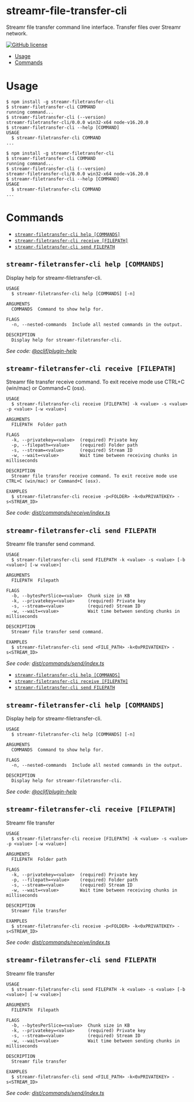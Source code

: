 streamr-file-transfer-cli
=================

Streamr file transfer command line interface. Transfer files over Streamr network.


[![GitHub license](https://img.shields.io/github/license/streamr-dev/streamr-filetransfer-cli)](https://github.com/streamr-dev/streamr-filetransfer-cli/blob/main/LICENSE)

<!-- toc -->
* [Usage](#usage)
* [Commands](#commands)
<!-- tocstop -->
# Usage
<!-- usage -->
```sh-session
$ npm install -g streamr-filetransfer-cli
$ streamr-filetransfer-cli COMMAND
running command...
$ streamr-filetransfer-cli (--version)
streamr-filetransfer-cli/0.0.0 win32-x64 node-v16.20.0
$ streamr-filetransfer-cli --help [COMMAND]
USAGE
  $ streamr-filetransfer-cli COMMAND
...
```
<!-- usagestop -->
```sh-session
$ npm install -g streamr-filetransfer-cli
$ streamr-filetransfer-cli COMMAND
running command...
$ streamr-filetransfer-cli (--version)
streamr-filetransfer-cli/0.0.0 win32-x64 node-v16.20.0
$ streamr-filetransfer-cli --help [COMMAND]
USAGE
  $ streamr-filetransfer-cli COMMAND
...
```
<!-- usagestop -->
# Commands
<!-- commands -->
* [`streamr-filetransfer-cli help [COMMANDS]`](#streamr-filetransfer-cli-help-commands)
* [`streamr-filetransfer-cli receive [FILEPATH]`](#streamr-filetransfer-cli-receive-filepath)
* [`streamr-filetransfer-cli send FILEPATH`](#streamr-filetransfer-cli-send-filepath)

## `streamr-filetransfer-cli help [COMMANDS]`

Display help for streamr-filetransfer-cli.

```
USAGE
  $ streamr-filetransfer-cli help [COMMANDS] [-n]

ARGUMENTS
  COMMANDS  Command to show help for.

FLAGS
  -n, --nested-commands  Include all nested commands in the output.

DESCRIPTION
  Display help for streamr-filetransfer-cli.
```

_See code: [@oclif/plugin-help](https://github.com/oclif/plugin-help/blob/v5.2.9/src/commands/help.ts)_

## `streamr-filetransfer-cli receive [FILEPATH]`

Streamr file transfer receive command. To exit receive mode use CTRL+C (win/mac) or Command+C (osx).

```
USAGE
  $ streamr-filetransfer-cli receive [FILEPATH] -k <value> -s <value> -p <value> [-w <value>]

ARGUMENTS
  FILEPATH  Folder path

FLAGS
  -k, --privatekey=<value>  (required) Private key
  -p, --filepath=<value>    (required) Folder path
  -s, --stream=<value>      (required) Stream ID
  -w, --wait=<value>        Wait time between receiving chunks in milliseconds

DESCRIPTION
  Streamr file transfer receive command. To exit receive mode use CTRL+C (win/mac) or Command+C (osx).

EXAMPLES
  $ streamr-filetransfer-cli receive -p<FOLDER> -k<0xPRIVATEKEY> -s<STREAM_ID>
```

_See code: [dist/commands/receive/index.ts](https://github.com/yaruno/streamr-filetransfer-cli/blob/v0.0.0/dist/commands/receive/index.ts)_

## `streamr-filetransfer-cli send FILEPATH`

Streamr file transfer send command.

```
USAGE
  $ streamr-filetransfer-cli send FILEPATH -k <value> -s <value> [-b <value>] [-w <value>]

ARGUMENTS
  FILEPATH  Filepath

FLAGS
  -b, --bytesPerSlice=<value>  Chunk size in KB
  -k, --privatekey=<value>     (required) Private key
  -s, --stream=<value>         (required) Stream ID
  -w, --wait=<value>           Wait time between sending chunks in milliseconds

DESCRIPTION
  Streamr file transfer send command.

EXAMPLES
  $ streamr-filetransfer-cli send <FILE_PATH> -k<0xPRIVATEKEY> -s<STREAM_ID>
```

_See code: [dist/commands/send/index.ts](https://github.com/yaruno/streamr-filetransfer-cli/blob/v0.0.0/dist/commands/send/index.ts)_
<!-- commandsstop -->
* [`streamr-filetransfer-cli help [COMMANDS]`](#streamr-filetransfer-cli-help-commands)
* [`streamr-filetransfer-cli receive [FILEPATH]`](#streamr-filetransfer-cli-receive-filepath)
* [`streamr-filetransfer-cli send FILEPATH`](#streamr-filetransfer-cli-send-filepath)

## `streamr-filetransfer-cli help [COMMANDS]`

Display help for streamr-filetransfer-cli.

```
USAGE
  $ streamr-filetransfer-cli help [COMMANDS] [-n]

ARGUMENTS
  COMMANDS  Command to show help for.

FLAGS
  -n, --nested-commands  Include all nested commands in the output.

DESCRIPTION
  Display help for streamr-filetransfer-cli.
```

_See code: [@oclif/plugin-help](https://github.com/oclif/plugin-help/blob/v5.2.9/src/commands/help.ts)_

## `streamr-filetransfer-cli receive [FILEPATH]`

Streamr file transfer

```
USAGE
  $ streamr-filetransfer-cli receive [FILEPATH] -k <value> -s <value> -p <value> [-w <value>]

ARGUMENTS
  FILEPATH  Folder path

FLAGS
  -k, --privatekey=<value>  (required) Private key
  -p, --filepath=<value>    (required) Folder path
  -s, --stream=<value>      (required) Stream ID
  -w, --wait=<value>        Wait time between receiving chunks in milliseconds

DESCRIPTION
  Streamr file transfer

EXAMPLES
  $ streamr-filetransfer-cli receive -p<FOLDER> -k<0xPRIVATEKEY> -s<STREAM_ID>
```

_See code: [dist/commands/receive/index.ts](https://github.com/yaruno/streamr-filetransfer-cli/blob/v0.0.0/dist/commands/receive/index.ts)_

## `streamr-filetransfer-cli send FILEPATH`

Streamr file transfer

```
USAGE
  $ streamr-filetransfer-cli send FILEPATH -k <value> -s <value> [-b <value>] [-w <value>]

ARGUMENTS
  FILEPATH  Filepath

FLAGS
  -b, --bytesPerSlice=<value>  Chunk size in KB
  -k, --privatekey=<value>     (required) Private key
  -s, --stream=<value>         (required) Stream ID
  -w, --wait=<value>           Wait time between sending chunks in milliseconds

DESCRIPTION
  Streamr file transfer

EXAMPLES
  $ streamr-filetransfer-cli send <FILE_PATH> -k<0xPRIVATEKEY> -s<STREAM_ID>
```

_See code: [dist/commands/send/index.ts](https://github.com/yaruno/streamr-filetransfer-cli/blob/v0.0.0/dist/commands/send/index.ts)_
<!-- commandsstop -->
